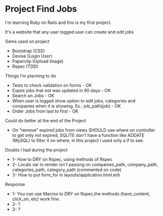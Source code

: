 # Project Find Jobs
I'm learning Ruby on Rails and this is my first project.

It's a website that any user logged user can create and edit jobs

Gems used on project
  - Bootstrap (CSS)
  - Devise (Login User)
  - Paperclip (Upload Image)
  - Rspec (TDD)

Things I'm planning to do
- Tests to check validation on forms - OK
- Expire jobs that not was updated in 90 days - OK
- Search on Jobs - OK
- When user is logged show option to edit jobs, categories and companies when it is showing. Ex.: job_path(job) - OK
- Order Jobs from last to first - OK

Could do better at the end of the Project
- On "remove" expired jobs from views SHOULD use where on controller to get only not expired, SQLITE don't have a function like ADDATE (MySQL) to filter it on where, in this project I used only a if to see.

Doubts I had during the project
- 1- How to DRY on Rspec, using methods of Rspec
- 2- Locals var in render isn't passing on companies_path, company_path, categories_path, category_path (commented on code)
- 3- How to put form_for in layouts/application.html.erb

Response
- 1- You can use Macros to DRY on Rspec,the methods (have_content, click_on, etc) work fine.
- 2- ?
- 3- ?
